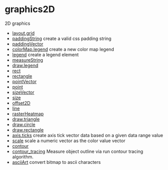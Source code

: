 # graphics2D

2D graphics

+ [layout.grid](graphics2D/layout.grid.1) 
+ [paddingString](graphics2D/paddingString.1) create a valid css padding string
+ [paddingVector](graphics2D/paddingVector.1) 
+ [colorMap.legend](graphics2D/colorMap.legend.1) create a new color map legend
+ [legend](graphics2D/legend.1) create a legend element
+ [measureString](graphics2D/measureString.1) 
+ [draw.legend](graphics2D/draw.legend.1) 
+ [rect](graphics2D/rect.1) 
+ [rectangle](graphics2D/rectangle.1) 
+ [pointVector](graphics2D/pointVector.1) 
+ [point](graphics2D/point.1) 
+ [sizeVector](graphics2D/sizeVector.1) 
+ [size](graphics2D/size.1) 
+ [offset2D](graphics2D/offset2D.1) 
+ [line](graphics2D/line.1) 
+ [rasterHeatmap](graphics2D/rasterHeatmap.1) 
+ [draw.triangle](graphics2D/draw.triangle.1) 
+ [draw.circle](graphics2D/draw.circle.1) 
+ [draw.rectangle](graphics2D/draw.rectangle.1) 
+ [axis.ticks](graphics2D/axis.ticks.1) create axis tick vector data based on a given data range value
+ [scale](graphics2D/scale.1) scale a numeric vector as the color value vector
+ [contour](graphics2D/contour.1) 
+ [contour_tracing](graphics2D/contour_tracing.1) Measure object outline via run contour tracing algorithm.
+ [asciiArt](graphics2D/asciiArt.1) convert bitmap to ascii characters
